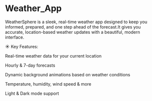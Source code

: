 # Weather_App
WeatherSphere is a sleek, real-time weather app designed to keep you informed, prepared, and one step ahead of the forecast.It gives you accurate, location-based weather updates with a beautiful, modern interface.

☀️ Key Features:

Real-time weather data for your current location

Hourly & 7-day forecasts

Dynamic background animations based on weather conditions

Temperature, humidity, wind speed & more

Light & Dark mode support
